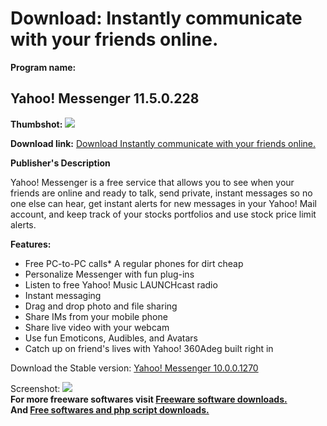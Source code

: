 # Download: Instantly communicate with your friends online.

**Program name:**

## Yahoo! Messenger 11.5.0.228

  
**Thumbshot:** ![](http://www.freewarefiles.com/screenshot/yahoo_messenger_md.gif)   
  
**Download link:** [Download Instantly communicate with your friends online.](http://freesoftwares.boysofts.com/Yahoo-Messenger_program_398.html)  
  


**Publisher's Description**  
  


Yahoo! Messenger is a free service that allows you to see when your friends are online and ready to talk, send private, instant messages so no one else can hear, get instant alerts for new messages in your Yahoo! Mail account, and keep track of your stocks portfolios and use stock price limit alerts. 

**Features:**

  * Free PC-to-PC calls* A regular phones for dirt cheap 
  * Personalize Messenger with fun plug-ins 
  * Listen to free Yahoo! Music LAUNCHcast radio 
  * Instant messaging 
  * Drag and drop photo and file sharing 
  * Share IMs from your mobile phone 
  * Share live video with your webcam 
  * Use fun Emoticons, Audibles, and Avatars 
  * Catch up on friend's lives with Yahoo! 360Adeg built right in 

Download the Stable version: [Yahoo! Messenger 10.0.0.1270](http://download.yimg.com/ycs/msg/dl/msgr10/us/ymsgr1000_1270_us.exe)

  
  
Screenshot: ![](http://www.freewarefiles.com/screenshot/yahoo_messenger.gif)   
**For more freeware softwares visit [Freeware software downloads.](http://freesoftwares.boysofts.com/)**   
**And [Free softwares and php script downloads.](http://www.boysofts.com/)**
